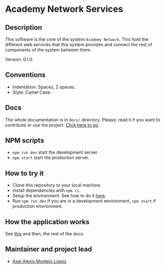 # Academy Network Services

## Description

This software is the core of the system `Academy Network`. This hold the different web services that this system provides
and connect the rest of components of the system between them.

Version: 0.1.0

## Conventions

* Indentation: Spaces, 2 spaces.
* Style: Camel Case.

## Docs

The whole documentation is in `docs/` directory. Please, read it if you want to contribute or use the project. 
[Click here to go](docs/README.md).

## NPM scripts

* `npm run dev` start the development server.
* `npm start` start the production server.

## How to try it

* Clone this repository to your local machine.
* Install dependencies with `npm ci`.
* Setup the environment. See how to do it [here](docs/ENV_SETUP.md).
* Run `npm run dev` if you are in a development environment, `npm start` if production environment.

## How the application works

See [this](docs/DIRECTORY_HIERARCHY.md) and then, the rest of the docs.

## Maintainer and project lead

* [Axel Alexis Montejo Lopez](https://www.linkedin.com/in/alemontejolp/)
